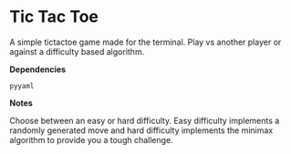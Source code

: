 # Tic Tac Toe
A simple tictactoe game made for the terminal. Play vs another player or against a difficulty based algorithm.

**Dependencies**
```
pyyaml
```

**Notes**

Choose between an easy or hard difficulty. Easy difficulty implements a randomly generated move and hard difficulty implements the minimax algorithm to provide you a tough challenge.
